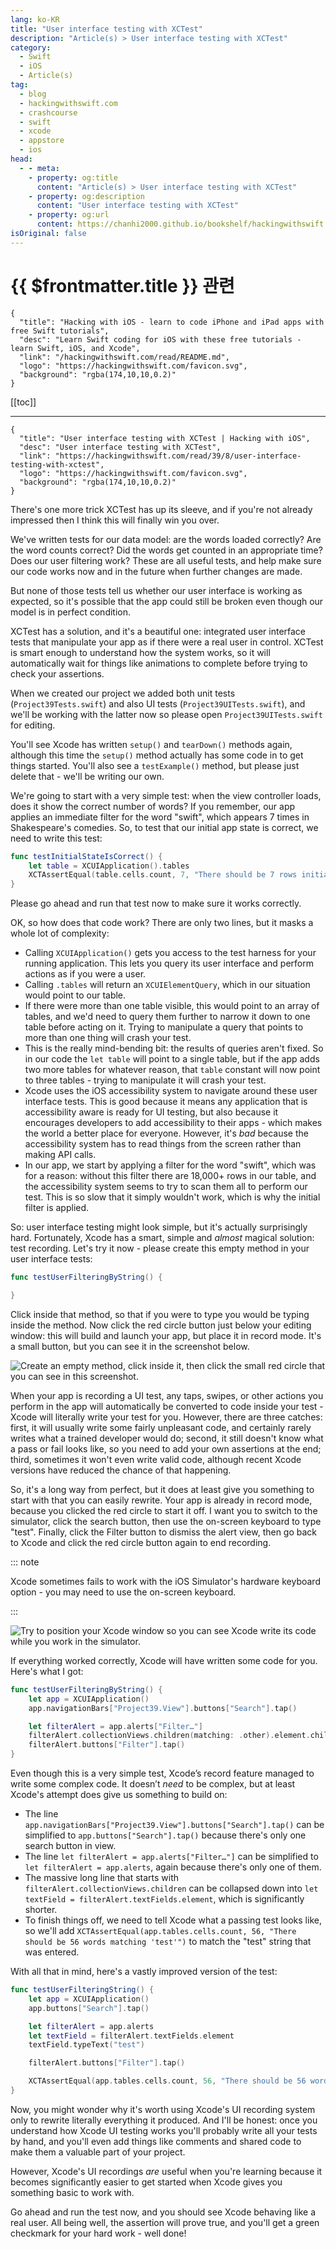 ```yaml
---
lang: ko-KR
title: "User interface testing with XCTest"
description: "Article(s) > User interface testing with XCTest"
category:
  - Swift
  - iOS
  - Article(s)
tag: 
  - blog
  - hackingwithswift.com
  - crashcourse
  - swift
  - xcode
  - appstore
  - ios  
head:
  - - meta:
    - property: og:title
      content: "Article(s) > User interface testing with XCTest"
    - property: og:description
      content: "User interface testing with XCTest"
    - property: og:url
      content: https://chanhi2000.github.io/bookshelf/hackingwithswift.com/read/39/08-user-interface-testing-with-xctest.html
isOriginal: false
---
```


# {{ $frontmatter.title }} 관련

```component VPCard
{
  "title": "Hacking with iOS - learn to code iPhone and iPad apps with free Swift tutorials",
  "desc": "Learn Swift coding for iOS with these free tutorials - learn Swift, iOS, and Xcode",
  "link": "/hackingwithswift.com/read/README.md",
  "logo": "https://hackingwithswift.com/favicon.svg",
  "background": "rgba(174,10,10,0.2)"
}
```

[[toc]]

---

```component VPCard
{
  "title": "User interface testing with XCTest | Hacking with iOS",
  "desc": "User interface testing with XCTest",
  "link": "https://hackingwithswift.com/read/39/8/user-interface-testing-with-xctest",
  "logo": "https://hackingwithswift.com/favicon.svg",
  "background": "rgba(174,10,10,0.2)"
}
```

There's one more trick XCTest has up its sleeve, and if you're not already impressed then I think this will finally win you over.

We've written tests for our data model: are the words loaded correctly? Are the word counts correct? Did the words get counted in an appropriate time? Does our user filtering work? These are all useful tests, and help make sure our code works now and in the future when further changes are made.

But none of those tests tell us whether our user interface is working as expected, so it's possible that the app could still be broken even though our model is in perfect condition.

XCTest has a solution, and it's a beautiful one: integrated user interface tests that manipulate your app as if there were a real user in control. XCTest is smart enough to understand how the system works, so it will automatically wait for things like animations to complete before trying to check your assertions.

When we created our project we added both unit tests (<FontIcon icon="fa-brands fa-swift"/>`Project39Tests.swift`) and also UI tests (<FontIcon icon="fa-brands fa-swift"/>`Project39UITests.swift`), and we'll be working with the latter now so please open <FontIcon icon="fa-brands fa-swift"/>`Project39UITests.swift` for editing.

You'll see Xcode has written `setup()` and `tearDown()` methods again, although this time the `setup()` method actually has some code in to get things started. You'll also see a `testExample()` method, but please just delete that - we'll be writing our own.

We're going to start with a very simple test: when the view controller loads, does it show the correct number of words? If you remember, our app applies an immediate filter for the word "swift", which appears 7 times in Shakespeare's comedies. So, to test that our initial app state is correct, we need to write this test:

```swift
func testInitialStateIsCorrect() {
    let table = XCUIApplication().tables
    XCTAssertEqual(table.cells.count, 7, "There should be 7 rows initially")
}
```

Please go ahead and run that test now to make sure it works correctly.

OK, so how does that code work? There are only two lines, but it masks a whole lot of complexity:

- Calling `XCUIApplication()` gets you access to the test harness for your running application. This lets you query its user interface and perform actions as if you were a user.
- Calling `.tables` will return an `XCUIElementQuery`, which in our situation would point to our table.
- If there were more than one table visible, this would point to an array of tables, and we'd need to query them further to narrow it down to one table before acting on it. Trying to manipulate a query that points to more than one thing will crash your test.
- This is the really mind-bending bit: the results of queries aren't fixed. So in our code the `let table` will point to a single table, but if the app adds two more tables for whatever reason, that `table` constant will now point to three tables - trying to manipulate it will crash your test.
- Xcode uses the iOS accessibility system to navigate around these user interface tests. This is good because it means any application that is accessibility aware is ready for UI testing, but also because it encourages developers to add accessibility to their apps - which makes the world a better place for everyone. However, it's *bad* because the accessibility system has to read things from the screen rather than making API calls.
- In our app, we start by applying a filter for the word "swift", which was for a reason: without this filter there are 18,000+ rows in our table, and the accessibility system seems to try to scan them all to perform our test. This is so slow that it simply wouldn't work, which is why the initial filter is applied.

So: user interface testing might look simple, but it's actually surprisingly hard. Fortunately, Xcode has a smart, simple and *almost* magical solution: test recording. Let's try it now - please create this empty method in your user interface tests:

```swift
func testUserFilteringByString() {

}
```

Click inside that method, so that if you were to type you would be typing inside the method. Now click the red circle button just below your editing window: this will build and launch your app, but place it in record mode. It's a small button, but you can see it in the screenshot below.

![Create an empty method, click inside it, then click the small red circle that you can see in this screenshot.](https://hackingwithswift.com/img/books/hws/39-13@2x.png)

When your app is recording a UI test, any taps, swipes, or other actions you perform in the app will automatically be converted to code inside your test - Xcode will literally write your test for you. However, there are three catches: first, it will usually write some fairly unpleasant code, and certainly rarely writes what a trained developer would do; second, it still doesn't know what a pass or fail looks like, so you need to add your own assertions at the end; third, sometimes it won't even write valid code, although recent Xcode versions have reduced the chance of that happening.

So, it's a long way from perfect, but it does at least give you something to start with that you can easily rewrite. Your app is already in record mode, because you clicked the red circle to start it off. I want you to switch to the simulator, click the search button, then use the on-screen keyboard to type "test". Finally, click the Filter button to dismiss the alert view, then go back to Xcode and click the red circle button again to end recording.

::: note

Xcode sometimes fails to work with the iOS Simulator's hardware keyboard option - you may need to use the on-screen keyboard.

:::

![Try to position your Xcode window so you can see Xcode write its code while you work in the simulator.](https://hackingwithswift.com/img/books/hws/39-14@2x.png)

If everything worked correctly, Xcode will have written some code for you. Here's what I got:

```swift
func testUserFilteringByString() {
    let app = XCUIApplication()
    app.navigationBars["Project39.View"].buttons["Search"].tap()

    let filterAlert = app.alerts["Filter…"]
    filterAlert.collectionViews.children(matching: .other).element.children(matching: .other).element.children(matching: .other).element.children(matching: .other).element.children(matching: .other).element(boundBy: 1).children(matching: .textField).element.typeText("test")
    filterAlert.buttons["Filter"].tap()
}
```

Even though this is a very simple test, Xcode’s record feature managed to write some complex code. It doesn’t *need* to be complex, but at least Xcode's attempt does give us something to build on:

- The line `app.navigationBars["Project39.View"].buttons["Search"].tap()` can be simplified to `app.buttons["Search"].tap()` because there's only one search button in view.
- The line `let filterAlert = app.alerts["Filter…"]` can be simplified to `let filterAlert = app.alerts`, again because there's only one of them.
- The massive long line that starts with `filterAlert.collectionViews.children` can be collapsed down into `let textField = filterAlert.textFields.element`, which is significantly shorter.
- To finish things off, we need to tell Xcode what a passing test looks like, so we'll add `XCTAssertEqual(app.tables.cells.count, 56, "There should be 56 words matching 'test'")` to match the "test" string that was entered.

With all that in mind, here's a vastly improved version of the test:

```swift
func testUserFilteringString() {
    let app = XCUIApplication()
    app.buttons["Search"].tap()

    let filterAlert = app.alerts
    let textField = filterAlert.textFields.element
    textField.typeText("test")

    filterAlert.buttons["Filter"].tap()

    XCTAssertEqual(app.tables.cells.count, 56, "There should be 56 words matching 'test'")
}
```

Now, you might wonder why it's worth using Xcode's UI recording system only to rewrite literally everything it produced. And I'll be honest: once you understand how Xcode UI testing works you'll probably write all your tests by hand, and you'll even add things like comments and shared code to make them a valuable part of your project.

However, Xcode's UI recordings *are* useful when you're learning because it becomes significantly easier to get started when Xcode gives you something basic to work with.

Go ahead and run the test now, and you should see Xcode behaving like a real user. All being well, the assertion will prove true, and you'll get a green checkmark for your hard work - well done!

